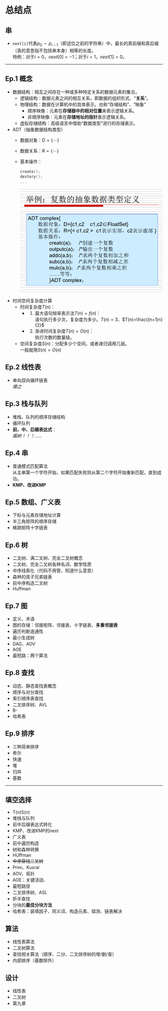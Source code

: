 # 总结点

## 串

* `next[i]`代表$p_0\sim p_{i-1}$（即这位之前的字符串）中，最长的真前缀和真后缀（真的意思指不包括串本身）相等的长度。  
  特例：对于$i=0$，$next[0]=-1$；对于$i=1$，$next[1]=0$。

---

## Ep.1 概念

* 数据结构：相互之间存在一种或多种特定关系的数据元素的集合。
  * 逻辑结构：数据元素之间的相互关系，即数据的组织形式、“**关系**”。
  * 物理结构：数据在计算机中的具体表示。也称“存储结构”、“映象”
    * 顺序映像：元素在**存储器中的相对位置**来表示逻辑关系。
    * 非顺序映像：元素在**存储地址的指针**表示逻辑关系。
  * 虚拟存储结构：高级语言中借助“数据类型”进行的存储表示。
* ADT（抽象数据结构类型）
  * 数据对象：$D=\{\cdots\}$
  * 数据关系：$R=\{\cdots\}$
  * 基本操作：

    ```c++
    create();
    destory();
    ...
    ```

    ![抽象数据类型举例](images/%E6%80%BB%E7%BB%93%E7%82%B9--12-30_17-31-50.png)
* 时间空间复杂度计算
  * 时间复杂度$T(n)$：
    * 1. 最大语句频率表示法$T(n)=f(n)$：  
      语句执行多少次，复杂度为多少。$T(n)=3$、$T(n)=\frac{(n+1)n}{2}$
    * 2. 渐进时间复杂度$T(n)=O(n)$：  
      执行次数的数量级。
  * 空间复杂度$S(n)$：分配多少个空间，或者递归调用几层。  
    一般就用$S(n)=O(n)$
  
## Ep.2 线性表

* 单向双向循环链表  
  *摸之*

## Ep.3 栈与队列

* 堆栈、队列的顺序存储结构
* 循环队列
* **前、中、后缀表达式**：  
  *画树！！！……*

## Ep.4 串

* 普通模式匹配算法  
  从主串第一个字符开始，如果匹配失败则从第二个字符开始重新匹配，直到成功。
* **KMP、改进KMP**

## Ep.5 数组、广义表

* 下标与元素存储地址计算
* 半三角矩阵的顺序存储
* 稀疏矩阵十字链表

## Ep.6 树

* 二叉树、满二叉树、完全二叉树概念
* 二叉树、完全二叉树各种名词、数学性质
* 中序线索化（代码不用管，知道什么意思）
* 森林的孩子兄弟链表
* 前中序构造二叉树
* Huffman

## Ep.7 图

* 定义、术语
* 图的存储：邻接矩阵、邻接表、十字链表、**多重邻接表**
* 遍历判断连通性
* 最小生成树
* DAG、AOV
* AOE
* 最短路：两个算法

## Ep.8 查找

* 动态、静态查找表概念
* 顺序与对分查找
* 索引顺序表查找
* 二叉排序树、AVL
* B-
* 哈希表

## Ep.9 排序

* 三种简单排序
* 希尔
* 快速
* 堆
* 归并
* 基数

---

## 填空选择

* T(n)S(n)
* 堆栈与队列
* 前中后缀表达式转化
* KMP、改进KMP的next
* 广义表
* 前中遍历构造
* 树和森林转换
* HUffman
* ~~中序穿线二叉树~~
* Prim、Kusral
* AOV、拓扑
* AOE：关键活动、
* 最短路径
* 二叉排序树、ASL
* 折半查找
* 分块的**最佳分块方法**
* 哈希表：装填因子、同义词、构造元素、探测、链表解决

## 算法

* 线性表算法
* 二叉树算法
* 查找相关算法（顺序、二分、二叉排序树的增/删/查）
* 内部排序（基数除外）

## 设计

* 线性表
* 二叉树
* 第九章
